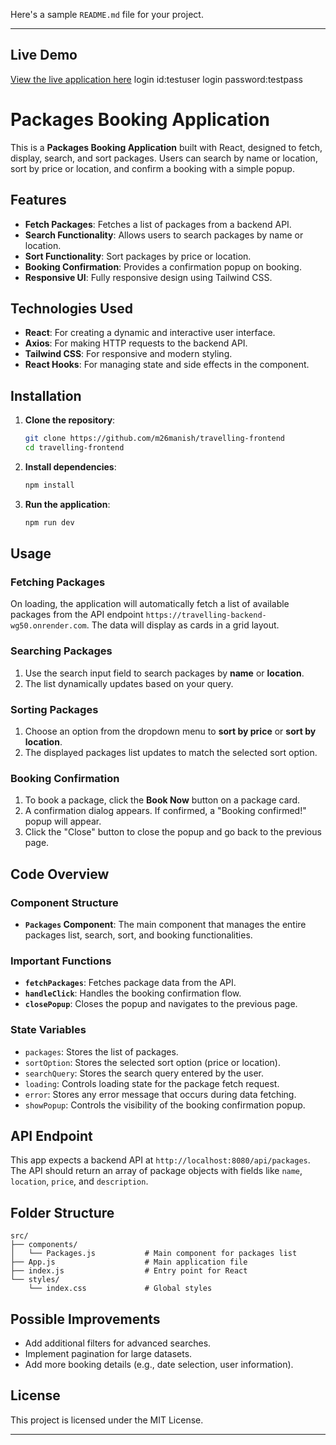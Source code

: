 Here's a sample `README.md` file for your project.

---

## Live Demo

[View the live application here](https://travelling-frontend-lovat.vercel.app/)
login id:testuser
login password:testpass

# Packages Booking Application

This is a **Packages Booking Application** built with React, designed to fetch, display, search, and sort packages. Users can search by name or location, sort by price or location, and confirm a booking with a simple popup.

## Features

- **Fetch Packages**: Fetches a list of packages from a backend API.
- **Search Functionality**: Allows users to search packages by name or location.
- **Sort Functionality**: Sort packages by price or location.
- **Booking Confirmation**: Provides a confirmation popup on booking.
- **Responsive UI**: Fully responsive design using Tailwind CSS.

## Technologies Used

- **React**: For creating a dynamic and interactive user interface.
- **Axios**: For making HTTP requests to the backend API.
- **Tailwind CSS**: For responsive and modern styling.
- **React Hooks**: For managing state and side effects in the component.

## Installation

1. **Clone the repository**:

   ```bash
   git clone https://github.com/m26manish/travelling-frontend
   cd travelling-frontend
   ```

2. **Install dependencies**:

   ```bash
   npm install
   ```

3. **Run the application**:

   ```bash
   npm run dev
   ```

## Usage

### Fetching Packages

On loading, the application will automatically fetch a list of available packages from the API endpoint `https://travelling-backend-wg50.onrender.com`. The data will display as cards in a grid layout.

### Searching Packages

1. Use the search input field to search packages by **name** or **location**.
2. The list dynamically updates based on your query.

### Sorting Packages

1. Choose an option from the dropdown menu to **sort by price** or **sort by location**.
2. The displayed packages list updates to match the selected sort option.

### Booking Confirmation

1. To book a package, click the **Book Now** button on a package card.
2. A confirmation dialog appears. If confirmed, a "Booking confirmed!" popup will appear.
3. Click the "Close" button to close the popup and go back to the previous page.

## Code Overview

### Component Structure

- **`Packages` Component**: The main component that manages the entire packages list, search, sort, and booking functionalities.

### Important Functions

- **`fetchPackages`**: Fetches package data from the API.
- **`handleClick`**: Handles the booking confirmation flow.
- **`closePopup`**: Closes the popup and navigates to the previous page.

### State Variables

- `packages`: Stores the list of packages.
- `sortOption`: Stores the selected sort option (price or location).
- `searchQuery`: Stores the search query entered by the user.
- `loading`: Controls loading state for the package fetch request.
- `error`: Stores any error message that occurs during data fetching.
- `showPopup`: Controls the visibility of the booking confirmation popup.

## API Endpoint

This app expects a backend API at `http://localhost:8080/api/packages`. The API should return an array of package objects with fields like `name`, `location`, `price`, and `description`.

## Folder Structure

```
src/
├── components/
│   └── Packages.js           # Main component for packages list
├── App.js                    # Main application file
├── index.js                  # Entry point for React
└── styles/
    └── index.css             # Global styles
```

## Possible Improvements

- Add additional filters for advanced searches.
- Implement pagination for large datasets.
- Add more booking details (e.g., date selection, user information).

## License

This project is licensed under the MIT License.

---
